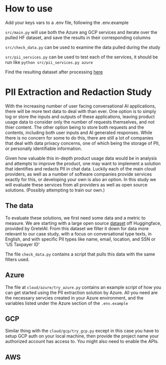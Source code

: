 # How to use

Add your keys vars to a .env file, following the .env.example 

`src/main.py` will use both the Azure ang GCP services and iterate over the pulled HF dataset, and save the results in their corresponding columns

`src/check_data.py` can be used to examine the data pulled during the study

`src/pii_services.py` can be used to test each of the services, it should be run like `python src/pii_services.py azure`

Find the resulting dataset after processing [here](https://huggingface.co/datasets/cdreetz/filtered-pii-results)

# PII Extraction and Redaction Study

With the increasing number of user facing conversational AI applications, 
there will be more text data to deal with than ever.  One option is to 
simply log or store the inputs and outputs of these applications, leaving 
product usage data to consider only the number of requests themselves, and 
not thier content. The other option being to store both requests and the 
contents, including both user inputs and AI generated responses.  While 
there is no concern for some to do this, there are still a lot of companies 
that deal with data privacy concerns, one of which being the storage of PII, 
or personally identifiable information.

Given how valuable this in-depth product usage data would be in analysis 
and attempts to improve the product, one may want to implement a solution that 
identifies and redacts PII in chat data. Luckily each of the main cloud 
providers, as well as a number of software companies provide services exactly 
for this, or developing your own is also an option. In this study we will 
evaluate these services from all providers as well as open source solutions. 
(Possibly attempting to train our own.)

## The data
To evaluate these solutions, we first need some data and a metric to measure.
We are starting with a large open source [dataset](https://huggingface.co/datasets/gretelai/synthetic_pii_finance_multilingual?row=1) off Huggingface, provided by GretelAI.
From this dataset we filter it down for data more relevant to our case study,
with a focus on conversational type texts, in English, and with specific PII types
like name, email, location, and SSN or 'US Taxpayer ID'

The file `check_data.py` contains a script that pulls this data with the same filters used. 


## Azure

The file at `cloud/azure/try_azure.py` contains an example script of how you 
can get started using the PII extraction solution by Azure. All you need are 
the necessary servcies created in your Azure environment, and the variables 
listed under the Azure section of the `.env.example`


## GCP

Similar thing with the `cloud/gcp/try_gcp.py` except in this case you have to 
setup GCP auth on your local machine, then provide the project name your 
authorized account has access to. You might also need to enable the APIs.


## AWS
